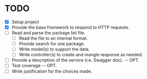 TODO
======

  * [X] Setup project
  * [X] Provide the base framework to respond to HTTP requests.
  * [ ] Read and parse the package list file.
    * [ ] Read the file to an internal format.
    * [ ] Provide search for one package.
    * [ ] Write model(s) to support the data.
    * [ ] Write controller(s) to create and mangle response as needed.
  * [ ] Provide a description of the service (i.e. Swagger doc). -- OPT.
  * [ ] Test coverage -- OPT.
  * [ ] Write justification for the choices made.
